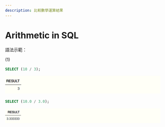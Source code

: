 ```yaml
---
description: 比較數學運算結果
---
```


# Arithmetic in SQL

語法示範：

\(1\)

```sql
SELECT (10 / 3);
```

![](../.gitbook/assets/image%20%2811%29.png)

```sql
SELECT (10.0 / 3.0);
```

![](../.gitbook/assets/image%20%2826%29.png)

